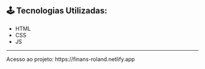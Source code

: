 <h2> 🕹️ Tecnologias Utilizadas: </h2>
<ul>
<li>HTML</li>
<li>CSS</li>
<li>JS</li>
</ul>

<hr>

<p>Acesso ao projeto: https://finans-roland.netlify.app</p>
